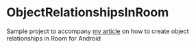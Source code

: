 # ObjectRelationshipsInRoom

Sample project to accompany [my article](https://blog.nicholasfragiskatos.dev/object-relationships-in-room-orm-library-for-android) on how to create object relationships in Room for Android
